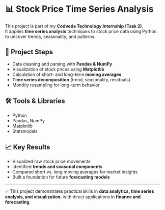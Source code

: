 # 📊 Stock Price Time Series Analysis

This project is part of my **Codveda Technology Internship (Task 2)**.  
It applies **time series analysis** techniques to stock price data using Python to uncover trends, seasonality, and patterns.

## 🔹 Project Steps
- Data cleaning and parsing with **Pandas & NumPy**
- Visualization of stock prices using **Matplotlib**
- Calculation of short- and long-term **moving averages**
- **Time series decomposition** (trend, seasonality, residuals)
- Monthly resampling for long-term behavior

## 🛠️ Tools & Libraries
- Python  
- Pandas, NumPy  
- Matplotlib  
- Statsmodels  

## 📈 Key Results
- Visualized raw stock price movements  
- Identified **trends and seasonal components**  
- Compared short vs. long moving averages for market insights  
- Built a foundation for future **forecasting models**  

---

✅ This project demonstrates practical skills in **data analytics, time series analysis, and visualization**, with direct applications in **finance and forecasting**.  

